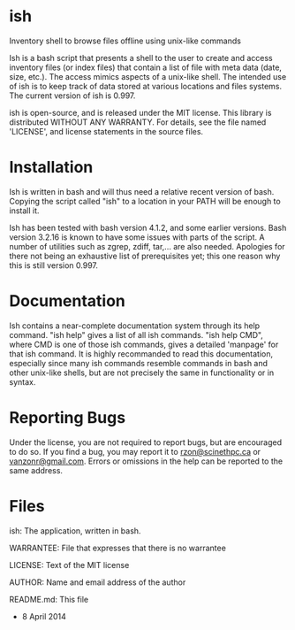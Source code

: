 ish
===

Inventory shell to browse files offline using unix-like commands


Ish is a bash script that presents a shell to the user to create and
access inventory files (or index files) that contain a list of file
with meta data (date, size, etc.).  The access mimics aspects of a
unix-like shell.  The intended use of ish is to keep track of data
stored at various locations and files systems.  The current version
of ish is 0.997.

ish is open-source, and is released under the MIT license. This
library is distributed WITHOUT ANY WARRANTY. For details, see the file
named 'LICENSE', and license statements in the source files.

Installation
============

Ish is written in bash and will thus need a relative recent version of
bash.  Copying the script called "ish" to a location in your PATH will
be enough to install it.

Ish has been tested with bash version 4.1.2, and some earlier
versions.  Bash version 3.2.16 is known to have some issues with parts
of the script.  A number of utilities such as zgrep, zdiff, tar,... 
are also needed.  Apologies for there not being an exhaustive list
of prerequisites yet; this one reason why this is still version 0.997.

Documentation
=============

Ish contains a near-complete documentation system through its help
command. "ish help" gives a list of all ish commands. "ish help CMD",
where CMD is one of those ish commands, gives a detailed 'manpage' for
that ish command.  It is highly recommanded to read this
documentation, especially since many ish commands resemble commands in
bash and other unix-like shells, but are not precisely the same
in functionality or in syntax.

Reporting Bugs
==============

Under the license, you are not required to report bugs, but are
encouraged to do so.  If you find a bug, you may report it to
rzon@scinethpc.ca or vanzonr@gmail.com. Errors or omissions in the
help can be reported to the same address.

Files
=====

ish:                The application, written in bash.

WARRANTEE:          File that expresses that there is no warrantee

LICENSE:            Text of the MIT license

AUTHOR:             Name and email address of the author

README.md:          This file

- 8 April 2014 
